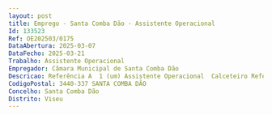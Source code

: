```yaml
--- 
layout: post
title: Emprego - Santa Comba Dão - Assistente Operacional
Id: 133523
Ref: OE202503/0175
DataAbertura: 2025-03-07
DataFecho: 2025-03-21
Trabalho: Assistente Operacional
Empregador: Câmara Municipal de Santa Comba Dão
Descricao: Referência A  1 (um) Assistente Operacional  Calceteiro Referência B  1 (um) Assistente Operacional  Trolha Referência C  3 (três) Assistentes Operacionais Condutor de Máquinas Pesadas e Veículos Especiais Referência D  6 (seis) Assistentes Operacionais – Cantoneiro Referência E  1 (um) Assistente Operacional Carpinteiro Referência F  1 (um) Assistente Operacional   Eletricista Referência G  1 (um) Assistente Operacional  Canalizador.
CodigoPostal: 3440-337 SANTA COMBA DÃO
Concelho: Santa Comba Dão
Distrito: Viseu
--- 
```

